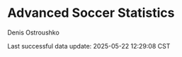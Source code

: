# Advanced Soccer Statistics
Denis Ostroushko

<!-- gfm -->

Last successful data update: 2025-05-22 12:29:08 CST
